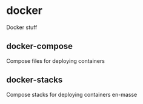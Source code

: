 # docker
Docker stuff

## docker-compose
Compose files for deploying containers

## docker-stacks
Compose stacks for deploying containers en-masse